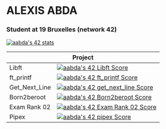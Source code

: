 #   ALEXIS ABDA
### Student at 19 Bruxelles (network 42)
[![aabda's 42 stats](https://badge42.vercel.app/api/v2/cl9385jfs00260gmzb7isbduz/stats?cursusId=21&coalitionId=53)](https://github.com/JaeSeoKim/badge42)


<table>
  <thead>
      <tr>
        <th colspan="2">Project</th>
      </tr>
  </thead>
  <tbody>
      <tr>
        <td>Libft</td>
        <td><a href="https://github.com/JaeSeoKim/badge42"><img src="https://badge42.vercel.app/api/v2/cl9385jfs00260gmzb7isbduz/project/2645806" alt="aabda's 42 Libft Score" /></a></td>
      </tr>
      <tr>
        <td>ft_printf</td>
        <td><a href="https://github.com/JaeSeoKim/badge42"><img src="https://badge42.vercel.app/api/v2/cl9385jfs00260gmzb7isbduz/project/2706432" alt="aabda's 42 ft_printf Score" /></a></td>
      </tr>
      <tr>
        <td>Get_Next_Line</td>
        <td><a href="https://github.com/JaeSeoKim/badge42"><img src="https://badge42.vercel.app/api/v2/cl9385jfs00260gmzb7isbduz/project/2717594" alt="aabda's 42 get_next_line Score" /></a></td>
      </tr>
      <tr>
        <td>Born2beroot</td>
        <td><a href="https://github.com/JaeSeoKim/badge42"><img src="https://badge42.vercel.app/api/v2/cl9385jfs00260gmzb7isbduz/project/2722753" alt="aabda's 42 Born2beroot Score" /></a></td>
      </tr>
      <tr>
        <td>Exam Rank 02</td>
        <td><a href="https://github.com/JaeSeoKim/badge42"><img src="https://badge42.vercel.app/api/v2/cl9385jfs00260gmzb7isbduz/project/2752026" alt="aabda's 42 Exam Rank 02 Score" /></a></td>
      </tr>
      <tr>
        <td>Pipex</td>
        <td><a href="https://github.com/JaeSeoKim/badge42"><img src="https://badge42.vercel.app/api/v2/cl9385jfs00260gmzb7isbduz/project/2812391" alt="aabda's 42 pipex Score" /></a></td>
      </tr>
  </tbody>
</table>

